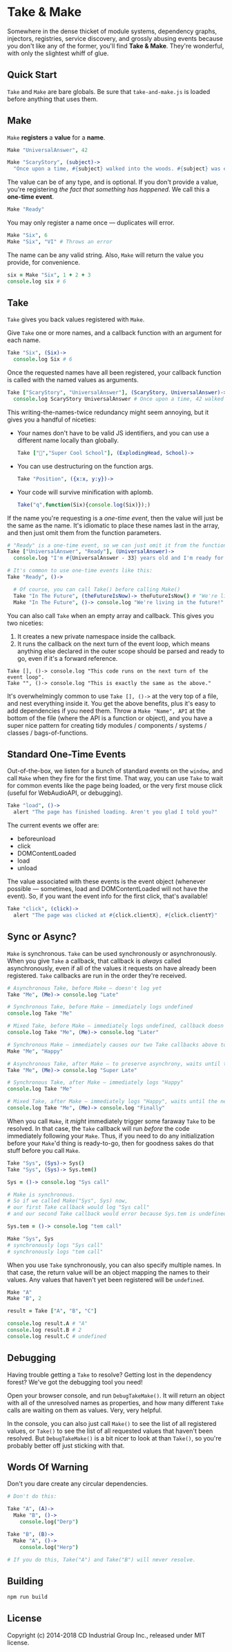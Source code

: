 # Take & Make
Somewhere in the dense thicket of module systems, dependency graphs, injectors, registries, service discovery, and grossly abusing events because you don't like any of the former, you'll find **Take & Make**. They're wonderful, with only the slightest whiff of glue.


## Quick Start
`Take` and `Make` are bare globals. Be sure that `take-and-make.js` is loaded before anything that uses them.


## Make
`Make` **registers** a **value** for a **name**.

```coffee
Make "UniversalAnswer", 42

Make "ScaryStory", (subject)->
  "Once upon a time, #{subject} walked into the woods. #{subject} was eaten by a giant spider. The end."
```

The value can be of any type, and is optional. If you don't provide a value, you're registering *the fact that something has happened*. We call this a **one-time event**.

```coffee
Make "Ready"
```

You may only register a name once — duplicates will error.

```coffee
Make "Six", 6
Make "Six", "VI" # Throws an error
```

The name can be any valid string. Also, `Make` will return the value you provide, for convenience.

```coffee
six = Make "Six", 1 + 2 + 3
console.log six # 6
```


## Take
`Take` gives you back values registered with `Make`.

Give `Take` one or more names, and a callback function with an argument for each name.

```coffee
Take "Six", (Six)->
  console.log Six # 6
```

Once the requested names have all been registered, your callback function is called with the named values as arguments.

```coffee
Take ["ScaryStory", "UniversalAnswer"], (ScaryStory, UniversalAnswer)->
  console.log ScaryStory UniversalAnswer # Once upon a time, 42 walked into the woods. 42 was eaten by a giant spider. The end.
```

This writing-the-names-twice redundancy might seem annoying, but it gives you a handful of niceties:
* Your names don't have to be valid JS identifiers, and you can use a different name locally than globally.
    ```coffee
    Take ["🤯","Super Cool School"], (ExplodingHead, School)->
    ```
* You can use destructuring on the function args.
    ```coffee
    Take "Position", ({x:x, y:y})->
    ```
* Your code will survive minification with aplomb.
    ```js
    Take("q",function(Six){console.log(Six)});)
    ```

If the name you're requesting is a *one-time event*, then the value will just be the same as the name.
It's idiomatic to place these names last in the array, and then just omit them from the function parameters.

```coffee
# "Ready" is a one-time event, so we can just omit it from the function arguments.
Take ["UniversalAnswer", "Ready"], (UniversalAnswer)->
  console.log "I'm #{UniversalAnswer - 33} years old and I'm ready for action!" # "I'm 9 years old and I'm ready for action!"

# It's common to use one-time events like this:
Take "Ready", ()->

  # Of course, you can call Take() before calling Make()
  Take "In The Future", (theFutureIsNow)-> theFutureIsNow() # "We're living in the future!"
  Make "In The Future", ()-> console.log "We're living in the future!"
```

You can also call `Take` when an empty array and callback. This gives you two niceties:
1. It creates a new private namespace inside the callback.
2. It runs the callback on the next turn of the event loop, which means anything else declared in the outer scope should be parsed and ready to go, even if it's a forward reference.

```
Take [], ()-> console.log "This code runs on the next turn of the event loop".
Take "", ()-> console.log "This is exactly the same as the above."
```

It's overwhelmingly common to use `Take [], ()->` at the very top of a file, and nest everything inside it. You get the above benefits, plus it's easy to add dependencies if you need them. Throw a `Make "Name", API` at the bottom of the file (where the API is a function or object), and you have a super nice pattern for creating tidy modules / components / systems / classes / bags-of-functions.


## Standard One-Time Events
Out-of-the-box, we listen for a bunch of standard events on the `window`, and call `Make` when they fire for the first time. That way, you can use `Take` to wait for common events like the page being loaded, or the very first mouse click (useful for WebAudioAPI, or debugging).

```coffee
Take "load", ()->
  alert "The page has finished loading. Aren't you glad I told you?"
```

The current events we offer are:

* beforeunload
* click
* DOMContentLoaded
* load
* unload

The value associated with these events is the event object (whenever possible — sometimes, load and DOMContentLoaded will not have the event). So, if you want the event info for the first click, that's available!

```coffee
Take "click", (click)->
  alert "The page was clicked at #{click.clientX}, #{click.clientY}"
```


## Sync or Async?
`Make` is synchronous. `Take` can be used synchronously or asynchronously. When you give `Take` a callback, that callback is *always* called asynchronously, even if all of the values it requests on have already been registered. `Take` callbacks are run in the order they're received.

```coffee
# Asynchronous Take, before Make — doesn't log yet
Take "Me", (Me)-> console.log "Late"

# Synchronous Take, before Make — immediately logs undefined
console.log Take "Me"

# Mixed Take, before Make — immediately logs undefined, callback doesn't run yet
console.log Take "Me", (Me)-> console.log "Later"

# Synchronous Make — immediately causes our two Take callbacks above to log "Late" and "Later", in that order
Make "Me", "Happy"

# Asynchronous Take, after Make — to preserve asynchrony, waits until the next turn of the event loop then logs "Super Late"
Take "Me", (Me)-> console.log "Super Late"

# Synchronous Take, after Make — immediately logs "Happy"
console.log Take "Me"

# Mixed Take, after Make — immediately logs "Happy", waits until the next tick, then logs "Finally"
console.log Take "Me", (Me)-> console.log "Finally"
```

When you call `Make`, it _might_ immediately trigger some faraway `Take` to be resolved. In that case, the `Take` callback will run _before_ the code immediately following your `Make`. Thus, if you need to do any initialization before your `Make`'d thing is ready-to-go, then for goodness sakes do that stuff before you call `Make`.

```coffee
Take "Sys", (Sys)-> Sys()
Take "Sys", (Sys)-> Sys.tem()

Sys = ()-> console.log "Sys call"

# Make is synchronous.
# So if we called Make("Sys", Sys) now,
# our first Take callback would log "Sys call"
# and our second Take callback would error because Sys.tem is undefined.

Sys.tem = ()-> console.log "tem call"

Make "Sys", Sys
# synchronously logs "Sys call"
# synchronously logs "tem call"
```

When you use `Take` synchronously, you can also specify multiple names.
In that case, the return value will be an object mapping the names to their values.
Any values that haven't yet been registered will be `undefined`.

```coffee
Make "A"
Make "B", 2

result = Take ["A", "B", "C"]

console.log result.A # "A"
console.log result.B # 2
console.log result.C # undefined
```


## Debugging
Having trouble getting a `Take` to resolve?
Getting lost in the dependency forest?
We've got the debugging tool you need!

Open your browser console, and run `DebugTakeMake()`.
It will return an object with all of the unresolved names as properties,
and how many different `Take` calls are waiting on them as values.
Very, very helpful.

In the console, you can also just call `Make()` to see the list of all registered values,
or `Take()` to see the list of all requested values that haven't been resolved.
But `DebugTakeMake()` is a bit nicer to look at than `Take()`,
so you're probably better off just sticking with that.


## Words Of Warning
Don't you dare create any circular dependencies.

```coffee
# Don't do this:

Take "A", (A)->
  Make "B", ()->
    console.log("Derp")

Take "B", (B)->
  Make "A", ()->
    console.log("Herp")

# If you do this, Take("A") and Take("B") will never resolve.
```

## Building
```bash
npm run build
```

## License
Copyright (c) 2014-2018 CD Industrial Group Inc., released under MIT license.
